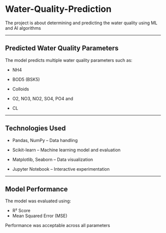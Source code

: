 # Water-Quality-Prediction
The project is about determining and predicting the water quality using ML and AI algorithms

---

## Predicted Water Quality Parameters
The model predicts multiple water quality parameters such as:

- NH4

- BOD5 (BSK5)

- Colloids

- O2, NO3, NO2, SO4, PO4 and

- CL

---
## Technologies Used
* Pandas, NumPy – Data handling

* Scikit-learn – Machine learning model and evaluation

* Matplotlib, Seaborn – Data visualization

* Jupyter Notebook – Interactive experimentation

---

## Model Performance
The model was evaluated using:

- R² Score
- Mean Squared Error (MSE)

Performance was acceptable across all parameters
